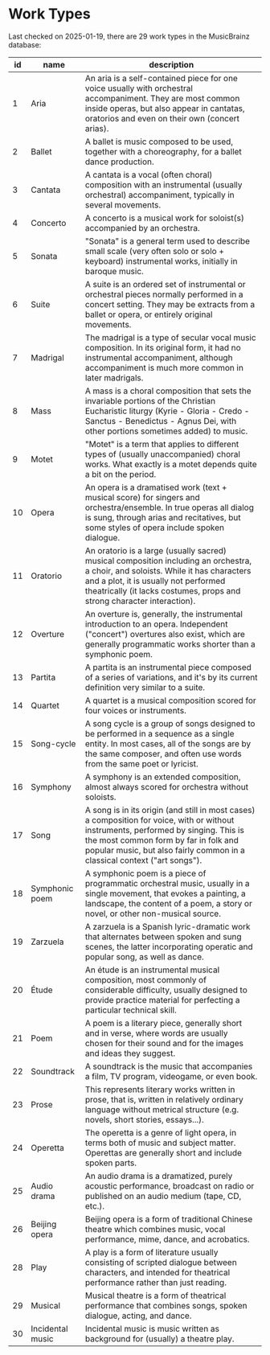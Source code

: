 Work Types
==========

Last checked on 2025-01-19, there are 29 work types in the MusicBrainz database:

| id              | name              |  description             |
|-----------------|-------------------|--------------------------|
| 1 | Aria | An aria is a self-contained piece for one voice usually with orchestral accompaniment. They are most common inside operas, but also appear in cantatas, oratorios and even on their own (concert arias). |
| 2 | Ballet | A ballet is music composed to be used, together with a choreography, for a ballet dance production. |
| 3 | Cantata | A cantata is a vocal (often choral) composition with an instrumental (usually orchestral) accompaniment, typically in several movements. |
| 4 | Concerto | A concerto is a musical work for soloist(s) accompanied by an orchestra. |
| 5 | Sonata | &quot;Sonata&quot; is a general term used to describe small scale (very often solo or solo + keyboard) instrumental works, initially in baroque music. |
| 6 | Suite | A suite is an ordered set of instrumental or orchestral pieces normally performed in a concert setting. They may be extracts from a ballet or opera, or entirely original movements. |
| 7 | Madrigal | The madrigal is a type of secular vocal music composition. In its original form, it had no instrumental accompaniment, although accompaniment is much more common in later madrigals. |
| 8 | Mass | A mass is a choral composition that sets the invariable portions of the Christian Eucharistic liturgy (Kyrie - Gloria - Credo - Sanctus - Benedictus - Agnus Dei, with other portions sometimes added) to music. |
| 9 | Motet | &quot;Motet&quot; is a term that applies to different types of (usually unaccompanied) choral works. What exactly is a motet depends quite a bit on the period. |
| 10 | Opera | An opera is a dramatised work (text + musical score) for singers and orchestra/ensemble. In true operas all dialog is sung, through arias and recitatives, but some styles of opera include spoken dialogue. |
| 11 | Oratorio | An oratorio is a large (usually sacred) musical composition including an orchestra, a choir, and soloists. While it has characters and a plot, it is usually not performed theatrically (it lacks costumes, props and strong character interaction). |
| 12 | Overture | An overture is, generally, the instrumental introduction to an opera. Independent (&quot;concert&quot;) overtures also exist, which are generally programmatic works shorter than a symphonic poem. |
| 13 | Partita | A partita is an instrumental piece composed of a series of variations, and it&#x27;s by its current definition very similar to a suite. |
| 14 | Quartet | A quartet is a musical composition scored for four voices or instruments. |
| 15 | Song-cycle | A song cycle is a group of songs designed to be performed in a sequence as a single entity. In most cases, all of the songs are by the same composer, and often use words from the same poet or lyricist. |
| 16 | Symphony | A symphony is an extended composition, almost always scored for orchestra without soloists. |
| 17 | Song | A song is in its origin (and still in most cases) a composition for voice, with or without instruments, performed by singing. This is the most common form by far in folk and popular music, but also fairly common in a classical context (&quot;art songs&quot;). |
| 18 | Symphonic poem | A symphonic poem is a piece of programmatic orchestral music, usually in a single movement, that evokes a painting, a landscape, the content of a poem, a story or novel, or other non-musical source. |
| 19 | Zarzuela | A zarzuela is a Spanish lyric-dramatic work that alternates between spoken and sung scenes, the latter incorporating operatic and popular song, as well as dance. |
| 20 | Étude | An étude is an instrumental musical composition, most commonly of considerable difficulty, usually designed to provide practice material for perfecting a particular technical skill. |
| 21 | Poem | A poem is a literary piece, generally short and in verse, where words are usually chosen for their sound and for the images and ideas they suggest. |
| 22 | Soundtrack | A soundtrack is the music that accompanies a film, TV program, videogame, or even book. |
| 23 | Prose | This represents literary works written in prose, that is, written in relatively ordinary language without metrical structure (e.g. novels, short stories, essays...). |
| 24 | Operetta | The operetta is a genre of light opera, in terms both of music and subject matter. Operettas are generally short and include spoken parts. |
| 25 | Audio drama | An audio drama is a dramatized, purely acoustic performance, broadcast on radio or published on an audio medium (tape, CD, etc.). |
| 26 | Beijing opera | Beijing opera is a form of traditional Chinese theatre which combines music, vocal performance, mime, dance, and acrobatics. |
| 28 | Play | A play is a form of literature usually consisting of scripted dialogue between characters, and intended for theatrical performance rather than just reading. |
| 29 | Musical | Musical theatre is a form of theatrical performance that combines songs, spoken dialogue, acting, and dance. |
| 30 | Incidental music | Incidental music is music written as background for (usually) a theatre play. |
